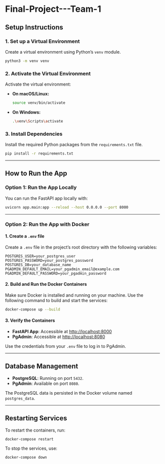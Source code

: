 
# Final-Project---Team-1  

## Setup Instructions  

### 1. Set up a Virtual Environment  
Create a virtual environment using Python’s `venv` module.  

```bash
python3 -m venv venv
```

### 2. Activate the Virtual Environment  
Activate the virtual environment:  

- **On macOS/Linux:**  
  ```bash
  source venv/bin/activate
  ```

- **On Windows:**  
  ```bash
  .\venv\Scripts\activate
  ```

### 3. Install Dependencies  
Install the required Python packages from the `requirements.txt` file.  

```bash
pip install -r requirements.txt
```

---

## How to Run the App  

### Option 1: Run the App Locally  

You can run the FastAPI app locally with:  
```bash
uvicorn app.main:app --reload --host 0.0.0.0 --port 8000
```

---

### Option 2: Run the App with Docker  

#### 1. Create a `.env` file  
Create a `.env` file in the project’s root directory with the following variables:

```env
POSTGRES_USER=your_postgres_user  
POSTGRES_PASSWORD=your_postgres_password  
POSTGRES_DB=your_database_name  
PGADMIN_DEFAULT_EMAIL=your_pgadmin_email@example.com  
PGADMIN_DEFAULT_PASSWORD=your_pgadmin_password  
```

#### 2. Build and Run the Docker Containers  
Make sure Docker is installed and running on your machine. Use the following command to build and start the services:  

```bash
docker-compose up --build
```

#### 3. Verify the Containers  

- **FastAPI App**: Accessible at [http://localhost:8000](http://localhost:8000)  
- **PgAdmin**: Accessible at [http://localhost:8080](http://localhost:8080)  

Use the credentials from your `.env` file to log in to PgAdmin.  

---

## Database Management  

- **PostgreSQL**: Running on port `5432`.  
- **PgAdmin**: Available on port `8080`.  

The PostgreSQL data is persisted in the Docker volume named `postgres_data`.  

---

## Restarting Services  

To restart the containers, run:  
```bash
docker-compose restart
```

To stop the services, use:  
```bash
docker-compose down
```

